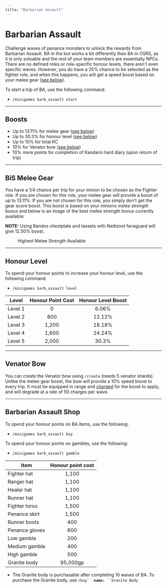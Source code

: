 ```yaml
---
title: "Barbarian Assault"
---
```


# Barbarian Assault

Challenge waves of penance monsters to unlock the rewards from Barbarian Assault. BA in the bot works a bit differently than BA in OSRS, as it is only soloable and the rest of your team members are essentially NPCs. There are no defined roles or role-specific honour levels, there aren't even specific waves. However, you do have a 25% chance to be selected as the fighter role, and when this happens, you will get a speed boost based on your melee gear ([see below](barbarian-assault.md#bis-melee-gear)).

To start a trip of BA, use the following command:

- `/minigames barb_assault start`

---

## Boosts

- Up to 13.11% for melee gear ([see below](barbarian-assault.md#bis-melee-gear))
- Up to 30.3% for honour level ([see below](barbarian-assault.md#honour-level))
- Up to 10% for total KC
- 10% for Venator bow ([see below](barbarian-assault.md#venator-bow))
- 10% more points for completion of Kandarin hard diary (upon return of trip)

---

## BiS Melee Gear

You have a 1/4 chance per trip for your minion to be chosen as the Fighter role. If you are chosen for this role, your melee gear will provide a boost of up to 13.11%. If you are not chosen for this role, you simply don't get the gear score boost. This boost is based on your minions _melee strength bonus_ and below is an image of the best melee strength bonus currently available:

**NOTE:** Using Bandos chestplate and tassets with Neitiznot faceguard will give 12.50% boost.

<figure><figcaption><p>Highest Melee Strength Available</p></figcaption></figure>

---

## **Honour Level**

To spend your honour points to increase your honour level, use the following command:

- `/minigames barb_assault level`

| **Level** | **Honour Point Cost** | **Honour Level Boost** |
| --------- | :-------------------: | :--------------------: |
| Level 1   |           0           |         6.06%          |
| Level 2   |          800          |         12.12%         |
| Level 3   |         1,200         |         18.18%         |
| Level 4   |         1,600         |         24.24%         |
| Level 5   |         2,000         |         30.3%          |

---

## Venator Bow

You can create the Venator bow using `/create` (needs 5 venator shards). Unlike the melee gear boost, the bow will provide a 10% speed boost to every trip. It must be equipped in range and [charged](../miscellaneous/charging-items.md#venator-bow) for the boost to apply, and will degrade at a rate of 50 charges per wave.

---

## Barbarian Assault Shop

To spend your honour points on BA items, use the following:

- `/minigames barb_assault buy`

To spend your honour points on gambles, use the following:

- `/minigames barb_assault gamble`

| **Item**       | **Honour point cost** |
| -------------- | :-------------------: |
| Fighter hat    |         1,100         |
| Ranger hat     |         1,100         |
| Healer hat     |         1,100         |
| Runner hat     |         1,100         |
| Fighter torso  |         1,500         |
| Penance skirt  |         1,500         |
| Runner boots   |          400          |
| Penance gloves |          600          |
| Low gamble     |          200          |
| Medium gamble  |          400          |
| High gamble    |          500          |
| Granite body   |       95,000gp        |

- The Granite body is purchasable after completing 10 waves of BA. To purchase the Granite body, use `/buy`` `**`name:`**` ``Granite Body`
